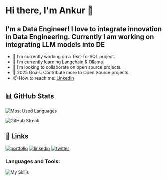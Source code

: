 # Hi there, I'm Ankur 👋

## I'm a Data Engineer! I love to integrate innovation in Data Engineering. Currently I am working on integrating LLM models into DE

- 🔭 I’m currently working on a Text-To-SQL project.
- 🌱 I’m currently learning Langchain & Ollama.
- 👯 I’m looking to collaborate on open source projects.
- 🥅 2025 Goals: Contribute more to Open Source projects.
- 📫 How to reach me: [LinkedIn](https://www.linkedin.com/in/ankurchopraa/)


## 📊 GitHub Stats

![Most Used Languages](https://github-readme-stats.vercel.app/api/top-langs/?username=innovacraft&layout=compact)

![GitHub Streak](https://github-readme-streak-stats.herokuapp.com/?user=innovacraft)

## 🔗 Links
[![portfolio](https://img.shields.io/badge/my_portfolio-000?style=for-the-badge&logo=ko-fi&logoColor=white)](https://your-portfolio.com/)
[![linkedin](https://img.shields.io/badge/linkedin-0A66C2?style=for-the-badge&logo=linkedin&logoColor=white)](https://www.linkedin.com/in/your-linkedin/)
[![twitter](https://img.shields.io/badge/twitter-1DA1F2?style=for-the-badge&logo=twitter&logoColor=white)](https://twitter.com/your-twitter)


### Languages and Tools:
![My Skills](https://go-skill-icons.vercel.app/api/icons?i=aws,gcp,azure,spark,python,databricks,oracle,snowflake,hadoop,flask,django,langchain,ollama,postgres,react,datadog,jira&perline=9)
